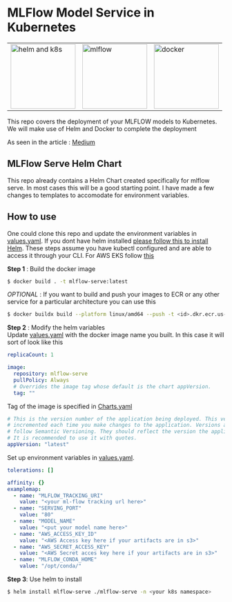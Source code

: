 # MLFlow Model Service in Kubernetes
<table><tr>
<td><img src="https://res.cloudinary.com/practicaldev/image/fetch/s--qDyZSKeq--/c_limit%2Cf_auto%2Cfl_progressive%2Cq_auto%2Cw_880/https://cdn-images-1.medium.com/max/960/1*vYjNPycxLPi6nv7fDPoBwQ.png" alt="helm and k8s" width="150"/></td>
<td><img src="https://www.mlflow.org/docs/latest/_static/MLflow-logo-final-black.png" alt="mlflow" width="150"/></td>
<td><img src="https://logos-world.net/wp-content/uploads/2021/02/Docker-Symbol.png" alt="docker" width="150"/></td>
</tr></table>
This repo covers the deployment of your MLFLOW models to Kubernetes. We will make use of Helm and Docker to complete the deployment

As seen in the article : [Medium](https://arunjitha.medium.com/serve-mlflow-models-in-kubernetes-auto-deploy-your-production-models-with-ease-50660f6ad0ab)

## MLFlow Serve Helm Chart
This repo already contains a Helm Chart created specifically for mlflow serve. In most cases this will be a good starting point. I have made a few changes to templates to accomodate for environment variables.

## How to use
One could clone this repo and update the environment variables in [values.yaml](https://github.com/aarunjith/mlflow-serve/blob/main/mlflow-serve/values.yaml). If you dont have helm installed [please follow this to install Helm](https://helm.sh/docs/intro/install/). These steps assume you have kubectl configured and are able to access it through your CLI. For AWS EKS follow [this](https://docs.aws.amazon.com/eks/latest/userguide/install-kubectl.html)

**Step 1** : Build the docker image
```bash
$ docker build . -t mlflow-serve:latest
```
_OPTIONAL_ : If you want to build and push your images to ECR or any other service for a particular architecture you can use this
```bash
$ docker buildx build --platform linux/amd64 --push -t <id>.dkr.ecr.us-east-1.amazonaws.com/mlflow-serving:latest --file Dockerfile .
```

**Step 2** : Modify the helm variables
<br>
Update [values.yaml](https://github.com/aarunjith/mlflow-serve/blob/main/mlflow-serve/values.yaml) with the docker image name you built. In this case it will sort of look like this
```yaml
replicaCount: 1

image:
  repository: mlflow-serve
  pullPolicy: Always
  # Overrides the image tag whose default is the chart appVersion.
  tag: ""
```
Tag of the image is specified in [Charts.yaml](https://github.com/aarunjith/mlflow-serve/blob/main/mlflow-serve/Charts.yaml)
```yaml
# This is the version number of the application being deployed. This version number should be
# incremented each time you make changes to the application. Versions are not expected to
# follow Semantic Versioning. They should reflect the version the application is using.
# It is recommended to use it with quotes.
appVersion: "latest"
```
Set up environment variables in [values.yaml](https://github.com/aarunjith/mlflow-serve/blob/main/mlflow-serve/values.yaml).
```yaml
tolerations: []

affinity: {}
examplemap:
  - name: "MLFLOW_TRACKING_URI"
    value: "<your ml-flow tracking url here>"
  - name: "SERVING_PORT"
    value: "80"
  - name: "MODEL_NAME"
    value: "<put your model name here>"
  - name: "AWS_ACCESS_KEY_ID"
    value: "<AWS Access key here if your artifacts are in s3>"
  - name: "AWS_SECRET_ACCESS_KEY"
    value: "<AWS Secret acces key here if your artifacts are in s3>"
  - name: "MLFLOW_CONDA_HOME"
    value: "/opt/conda/"
```
**Step 3**: Use helm to install 
```bash
$ helm install mlflow-serve ./mlflow-serve -n <your k8s namespace>
```
